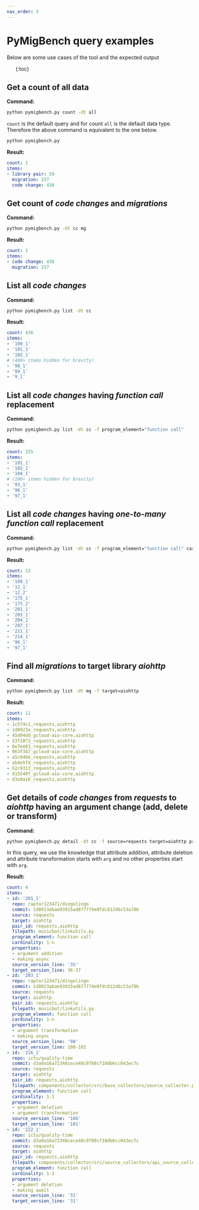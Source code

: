 ```yaml
---
nav_order: 3
---
```

# PyMigBench query examples
Below are some use cases of the tool and the expected output
<ol>
  {:toc}
</ol>

## Get a count of all data
**Command:**
```bash
python pymigbench.py count -dt all
```
`count` is the default query and for count `all` is the default data type. Therefore the above command is equivalent to the one below.
```bash
python pymigbench.py
```

**Result:**
```yaml
count: 1
items:
- library pair: 59
  migration: 157
  code change: 436
```
## Get count of _code changes_ and _migrations_
**Command:**
```bash
python pymigbench.py -dt cc mg
```  

**Result:**
```yaml
count: 1
items:
- code change: 436
  migration: 157
```
## List all _code changes_
**Command:**
```bash
python pymigbench.py list -dt cc
```

**Result:**
```yaml
count: 436
items:
- '100_1'
- '101_1'
- '102_1'
# (400+ items hidden for brevity)
- '98_1'
- '99_1'
- '9_1'
```
## List all _code changes_ having _function call_ replacement  
**Command:**
```bash 
python pymigbench.py list -dt cc -f program_element="function call"
```

**Result:**
```yaml
count: 155
items:
- '101_1'
- '102_1'
- '104_1'
# (100+ items hidden for brevity)
- '93_1'
- '96_1'
- '97_1'
```
## List all _code changes_ having _one-to-many_ _function call_ replacement
**Command:**
```bash 
python pymigbench.py list -dt cc -f program_element="function call" cardinality="1-n"
```

**Result:**
```yaml
count: 13
items:
- '109_1'
- '12_1'
- '12_2'
- '175_1'
- '175_2'
- '201_1'
- '203_1'
- '204_1'
- '207_1'
- '211_1'
- '214_1'
- '96_1'
- '97_1'
```
## Find all _migrations_ to target library _aiohttp_
**Command:**
```bash
python pymigbench.py list -dt mg -f target=aiohttp
```

**Result:**
```yaml
count: 11
items:
- 1c574c1_requests,aiohttp
- 1d8923a_requests,aiohttp
- 45d94dd_gcloud-aio-core,aiohttp
- 53f2073_requests,aiohttp
- 6e7ee63_requests,aiohttp
- 963f347_gcloud-aio-core,aiohttp
- a5c04bb_requests,aiohttp
- ab4e5fd_requests,aiohttp
- b2c9313_requests,aiohttp
- d15540f_gcloud-aio-core,aiohttp
- d3a9a16_requests,aiohttp
```

## Get details of _code changes_ from _requests_ to _aiohttp_ having an argument change (add, delete or transform)
**Command:**
```bash
python pymigbench.py detail -dt cc -f source=requests target=aiohttp program_element="function call" properties="arg*"
```
In this query, we use the knowledge that attribute addition, attribute deletion and attribute transformation starts with
`arg` and no other properties start with `arg`. 

**Result:**
```yaml
count: 4
items:
- id: '201_1'
  repo: raptor123471/dingolingo
  commit: 1d8923abae93915ad877774e0fdc812d6c53a70b
  source: requests
  target: aiohttp
  pair_id: requests,aiohttp
  filepath: musicbot/linkutils.py
  program_element: function call
  cardinality: 1-n
  properties:
  - argument addition
  - making async
  source_version_line: '35'
  target_version_line: 36-37
- id: '203_1'
  repo: raptor123471/dingolingo
  commit: 1d8923abae93915ad877774e0fdc812d6c53a70b
  source: requests
  target: aiohttp
  pair_id: requests,aiohttp
  filepath: musicbot/linkutils.py
  program_element: function call
  cardinality: 1-n
  properties:
  - argument transformation
  - making async
  source_version_line: '98'
  target_version_line: 100-101
- id: '216_1'
  repo: ictu/quality-time
  commit: d3a9a16a72348cece48c9788cf10db6cc043ec7c
  source: requests
  target: aiohttp
  pair_id: requests,aiohttp
  filepath: components/collector/src/base_collectors/source_collector.py
  program_element: function call
  cardinality: 1-1
  properties:
  - argument deletion
  - argument transformation
  source_version_line: '106'
  target_version_line: '101'
- id: '222_1'
  repo: ictu/quality-time
  commit: d3a9a16a72348cece48c9788cf10db6cc043ec7c
  source: requests
  target: aiohttp
  pair_id: requests,aiohttp
  filepath: components/collector/src/source_collectors/api_source_collectors/azure_devops.py
  program_element: function call
  cardinality: 1-1
  properties:
  - argument deletion
  - making await
  source_version_line: '31'
  target_version_line: '31'
```
